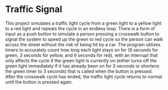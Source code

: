 # Traffic Signal
This project simulates a traffic light cycle from a green light to a yellow light to a red light and repeats the cycle in an endless loop. There is a form of input as a push button to simulate a person pressing a crosswalk button to signal the system to speed up the green to red cycle so the person can walk across the street without the risk of being hit by a car. The program utilizes timers to accurately count how long each light stays on for (9 seconds for green, 3 seconds for yellow, and 6 seconds for red), with an interrupt that only affects the cycle if the green light is currently on (either turns off the green light immediately if it has already been on for 3 seconds or shortens the green timer to 3 seconds) that is called when the button is pressed. After the crosswalk cycle has ended, the traffic light cycle returns to normal until the button is pressed again.
